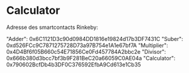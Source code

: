 # Calculator

Adresse des smartcontacts Rinkeby:

"Adder": 0x6C1121D3c90d0984DD1816e19824d17b3DF7431C
"Suber": 0xd526FCc9C7871275728D73a97B754e1A1e67bf7A
"Multiplier": 0x4D4Bf6f05B660c54E71856Ce0Fd457784A2bbc2e
"Divisor": 0x666b380d3bcc7bf3b9F281BeC20a66059C0AE04a
"Calculator": 0x790602BcfDb4b3DF0C376592EfbA9Cd613e1Cb35
